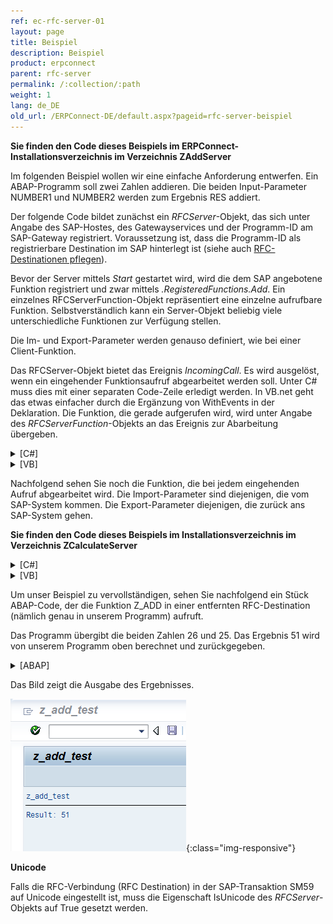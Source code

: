 ```yaml
---
ref: ec-rfc-server-01
layout: page
title: Beispiel
description: Beispiel
product: erpconnect
parent: rfc-server
permalink: /:collection/:path
weight: 1
lang: de_DE
old_url: /ERPConnect-DE/default.aspx?pageid=rfc-server-beispiel
---
```


**Sie finden den Code dieses Beispiels im ERPConnect-Installationsverzeichnis im Verzeichnis ZAddServer** 

Im folgenden Beispiel wollen wir eine einfache Anforderung entwerfen. Ein ABAP-Programm soll zwei Zahlen addieren. Die beiden Input-Parameter NUMBER1 und NUMBER2 werden zum Ergebnis RES addiert.

Der folgende Code bildet zunächst ein *RFCServer*-Objekt, das sich unter Angabe des SAP-Hostes, des Gatewayservices und der Programm-ID am SAP-Gateway registriert. Voraussetzung ist, dass die Programm-ID als registrierbare Destination im SAP hinterlegt ist (siehe auch [RFC-Destinationen pflegen](../administration/rfc-destinationen-pflegen)).

Bevor der Server mittels *Start* gestartet wird, wird die dem SAP angebotene Funktion registriert und zwar mittels *.RegisteredFunctions.Add*. Ein einzelnes RFCServerFunction-Objekt repräsentiert eine einzelne aufrufbare Funktion. Selbstverständlich kann ein Server-Objekt beliebig viele unterschiedliche Funktionen zur Verfügung stellen.

Die Im- und Export-Parameter werden genauso definiert, wie bei einer Client-Funktion.

Das RFCServer-Objekt bietet das Ereignis *IncomingCall*. Es wird ausgelöst, wenn ein eingehender Funktionsaufruf abgearbeitet werden soll. Unter C# muss dies mit einer separaten Code-Zeile erledigt werden. In VB.net geht das etwas einfacher durch die Ergänzung von WithEvents in der Deklaration. Die Funktion, die gerade aufgerufen wird, wird unter Angabe des *RFCServerFunction*-Objekts an das Ereignis zur Abarbeitung übergeben.

<details>
<summary>[C#]</summary>
{% highlight csharp %}
using ERPConnect; 
  
static void Main(string[] args) 
{ 
   RFCServer s = new RFCServer();
   s.GatewayHost = "hamlet"; 
   s.GatewayService = "sapgw11"; 
   s.ProgramID = "ERPTEST"; 
   s.IncomingCall+=new ERPConnect.RFCServer.OnIncomingCall(s_IncomingCall); 
   RFCServerFunction f = s.RegisteredFunctions.Add("Z_ADD"); 
   f.Imports.Add("NUMBER1",RFCTYPE.INT); 
   f.Imports.Add("NUMBER2",RFCTYPE.INT); 
   f.Exports.Add("RES",RFCTYPE.INT); 
  
   s.Start(); 
  
   Console.Write( "Server is running. Press any key to exit."); 
   Console.ReadLine(); 
}
{% endhighlight %}
</details>

<details>
<summary>[VB]</summary>
{% highlight visualbasic %}
Imports ERPConnect 
  
Module Module1 
   Dim WithEvents s As New RFCServer 
  
   Sub Main() 
      ' define server object 
      s.GatewayHost = "hamlet" 
      s.GatewayService = "sapgw11" 
      s.ProgramID = "ERPTEST" 
  
      ' deifne regsitered function 
      Dim f As RFCServerFunction f = s.RegisteredFunctions.Add("Z_ADD") 
      f.Imports.Add("NUMBER1", RFCTYPE.INT) 
      f.Imports.Add("NUMBER2", RFCTYPE.INT) 
      f.Exports.Add("RES", RFCTYPE.INT) 
        
      ' start server s.Start() 
  
      Console.Write( _ "Server is started. Please press any key to stop.") 
      Console.ReadLine() 
   End Sub
{% endhighlight %}
</details>

Nachfolgend sehen Sie noch die Funktion, die bei jedem eingehenden Aufruf abgearbeitet wird. Die Import-Parameter sind diejenigen, die vom SAP-System kommen. Die Export-Parameter diejenigen, die zurück ans SAP-System gehen.

**Sie finden den Code dieses Beispiels im Installationsverzeichnis im Verzeichnis ZCalculateServer**

<details>
<summary>[C#]</summary>
{% highlight csharp %}
private static void s_IncomingCall(RFCServer Sender, RFCServerFunction CalledFunction) 
{ 
   if (CalledFunction.FunctionName=="Z_ADD") 
   { 
      Int32 i1 = (Int32)CalledFunction.Imports["NUMBER1"].ParamValue; 
      Int32 i2 = (Int32)CalledFunction.Imports["NUMBER2"].ParamValue; 
      Int32 erg = i1 + i2; 
      CalledFunction.Exports["RES"].ParamValue = erg; 
      Console.WriteLine("Incoming Call"); 
   } 
   Else 
      throw new ERPConnect.ERPException("Function unknown"); 
}
{% endhighlight %}
</details>

<details>
<summary>[VB]</summary>
{% highlight visualbasic %}
Private Sub s_IncomingCall( ByVal Sender As _
   ERPConnect.RFCServer, _ 
   ByVal CalledFunction As ERPConnect.RFCServerFunction) _ 
   Handles s.IncomingCall 
  
      Dim i1 As Int32 
      i1 = CalledFunction.Imports("NUMBER1").ParamValue 
      Dim i2 As Int32 
      i2 = CalledFunction.Imports("NUMBER2").ParamValue 
      Dim res As Int32 
      res = i1 + i2 
      CalledFunction.Exports("RES").ParamValue = res 
      Console.WriteLine("Incoming Call") 
End Sub
{% endhighlight %}
</details>

Um unser Beispiel zu vervollständigen, sehen Sie nachfolgend ein Stück ABAP-Code, der die Funktion Z_ADD in einer entfernten RFC-Destination (nämlich genau in unserem Programm) aufruft.

Das Programm übergibt die beiden Zahlen 26 und 25. Das Ergebnis 51 wird von unserem Programm oben berechnet und zurückgegeben.


<details>
<summary>[ABAP]</summary>
{% highlight csharp %}
REPORT z_add_test 
. 
  	
DATA result TYPE i.
CALL FUNCTION 'Z_ADD' DESTINATION 'ERPTEST' 
   EXPORTING 
      number1 = 26 
      number2 = 25 
   IMPORTING 
      res = result. 
   WRITE: / 'Result: ', result.
{% endhighlight %}
</details>

Das Bild zeigt die Ausgabe des Ergebnisses.

![RFCServer-Console](/img/content/RFCServer-Console.png){:class="img-responsive"}

**Unicode**

Falls die RFC-Verbindung (RFC Destination) in der SAP-Transaktion SM59 auf Unicode eingestellt ist, muss die Eigenschaft IsUnicode des *RFCServer*-Objekts auf True gesetzt werden. 